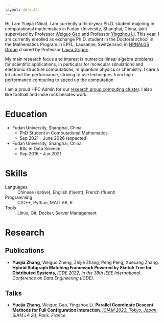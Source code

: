 ```yaml
---
layout: default
---
```


Hi, I am Yuejia (Nina). I am currently a third-year Ph.D. student majoring in computational mathematics in Fudan University, Shanghai, China, joint supervised by Professor [Weiguo Gao](https://math.fudan.edu.cn/mathen/11/98/c34204a397720/page.htm) and Professor [Yingzhou Li](https://yingzhouli.com/). This year, I am currently enrolled as exchange Ph.D. student in the Doctoral school in the Mathematics Program in EPFL, Lausanne, Switzerland, in [HPNALGS Group](https://search.epfl.ch/?filter=unit&q=HPNALGS) chaired by Professor [Laura Grigori](https://people.epfl.ch/laura.grigori).

My main research focus and interest is numerical linear algebra problems for scientific applications, in particular for molecular simulations and electronic structure computations, in quantum physics or chemistry. I care a lot about the performance, striving to use techniques from high performance computing to speed up the computation.

I am a proud HPC Admin for our [research group computing cluster](https://advancedsolver.com/guide/). I also like football and indie rock besides work.

# Education

- Fudan University, Shanghai, China
  - PhD Student in Computational Mathematics
  - Sep 2021 - June 2026 (expected)
- Fudan University, Shanghai, China
  - BSc in Data Science
  - Sep 2016 - Jun 2021

# Skills

<dl>
<dt>Languages</dt>
<dd>Chinese (native), English (fluent), French (fluent) </dd>
<dt>Programming</dt>
<dd>C/C++, Python, MATLAB, R</dd>
<dt>Tools</dt>
<dd>Linux, Git, Docker, Server Management</dd>
</dl>

# Research

## Publications

*   **Yuejia Zhang**, Weiguo Zheng, Zhijie Zhang, Peng Peng, Xuecang Zhang. **Hybrid Subgraph Matching Framework Powered by Sketch Tree for Distributed Systems**, _ICDE 2022, in the 38th IEEE International Conference on Data Engineering (ICDE)_.

## Talks

*   **Yuejia Zhang**, Weiguo Gao, Yingzhou Li. **Parallel Coordinate Descent Methods for Full Configuration Interaction**, _[ICIAM 2023, Tokyo, Japan](slides/iciam2023.pdf)_; _SIAM LA 24, Paris, France_.
